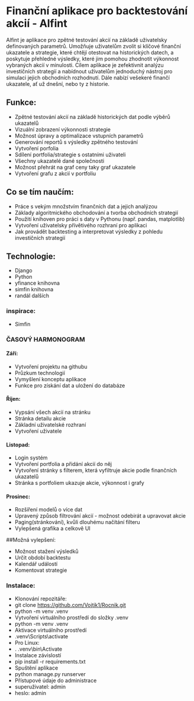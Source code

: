 # Finanční aplikace pro backtestování akcií - Alfint 

Alfint je aplikace pro zpětné testování akcií na základě uživatelsky definovaných parametrů. Umožňuje uživatelům zvolit si klíčové finanční ukazatele a strategie, které chtějí otestovat na historických datech, a poskytuje přehledné výsledky, které jim pomohou zhodnotit výkonnost vybraných akcií v minulosti. Cílem aplikace je zefektivnit analýzu investičních strategií a nabídnout uživatelům jednoduchý nástroj pro simulaci jejich obchodních rozhodnutí. Dále nabízí vešekeré finančí ukazatele, ať už dnešní, nebo ty z historie.

## Funkce:
- Zpětné testování akcií na základě historických dat podle výběrů ukazatelů
- Vizuální zobrazení výkonnosti strategie
- Možnost úpravy a optimalizace vstupních parametrů
- Generování reportů s výsledky zpětného testování
- Vytvoření porfolia
- Sdílení portfolia/strategie s ostatními uživateli
- Všechny ukazatelé dané společnosti
- Možnost přehrát na graf ceny taky graf ukazatele
- Vytvoření grafu z akcií v portfoliu


## Co se tím naučím:
- Práce s vekým množstvím finančních dat a jejich analýzou
- Základy algoritmického obchodování a tvorba obchodních strategií
- Použití knihoven pro práci s daty v Pythonu (např. pandas, matplotlib)
- Vytvoření uživatelsky přívětivého rozhraní pro aplikaci
- Jak provádět backtesting a interpretovat výsledky z pohledu investičních strategií

## Technologie:
- Django
- Python 
- yfinance knihovna
- simfin knihovna
- randál dalších 

### inspirace:
- Simfin

### ČASOVÝ HARMONOGRAM

#### Září:
- Vytvoření projektu na githubu
- Průzkum technologií 
- Vymyšlení konceptu aplikace
- Funkce pro získání dat a uložení do databáze
#### Říjen:
- Vypsání všech akcií na stránku
- Stránka detailu akcie 
- Základní uživatelské rozhraní 
- Vytvoření uživatele
#### Listopad:
- Login systém 
- Vytvoření portfolia a přidání akcií do něj
- Vytvoření stránky s filterem, která vyfiltruje akcie podle finančních ukazatelů
- Stránka s portfoliem ukazuje akcie, výkonnost i grafy
#### Prosinec:
- Rozšíření modelů o více dat
- Upravený způsob filtrování akcií - možnost odebirát a upravovat akcie
- Paging(stránkování), kvůli dlouhému načítání filteru
- Vylepšená grafika a celkově UI

##Možná vylepšení:
- Možnost stažení výsledků
- Určit období backtestu
- Kalendář událostí
- Komentovat strategie


### Instalace:
- Klonování repozitáře:
- git clone https://github.com/Vojtik1/Rocnik.git
- python -m venv .venv
- Vytvoření virtuálního prostředí do složky .venv
- python -m venv .venv
- Aktivace virtuálního prostředí
- .venv\Scripts\activate
- Pro Linux:
- . .venv\bin\Activate
- Instalace závislostí
- pip install -r requirements.txt
- Spuštění aplikace
- python manage.py runserver
- Přístupové údaje do administrace
- superuživatel: admin
- heslo: admin
